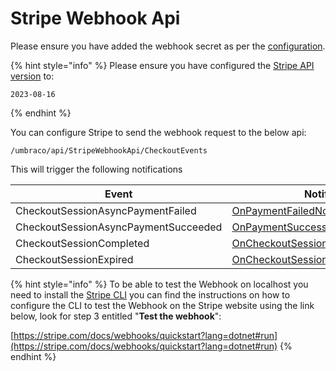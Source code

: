# Stripe Webhook Api

Please ensure you have added the webhook secret as per the [configuration](../../configuration.md).

{% hint style="info" %}
Please ensure you have configured the [Stripe API version](https://dashboard.stripe.com/developers) to:

```
2023-08-16
```
{% endhint %}

You can configure Stripe to send the webhook request to the below api:

`/umbraco/api/StripeWebhookApi/CheckoutEvents`

This will trigger the following notifications

| Event                                | Notification                                                                                            |
| ------------------------------------ | ------------------------------------------------------------------------------------------------------- |
| CheckoutSessionAsyncPaymentFailed    | [OnPaymentFailedNotification](../../notifications/onpaymentfailednotification.md)                       |
| CheckoutSessionAsyncPaymentSucceeded | [OnPaymentSuccessNotification](../../notifications/onpaymentsuccessnotification.md)                     |
| CheckoutSessionCompleted             | [OnCheckoutSessionCompletedNotification](../../notifications/oncheckoutsessioncompletednotification.md) |
| CheckoutSessionExpired               | [OnCheckoutSessionExpiredNotification](../../notifications/oncheckoutsessionexpirednotification.md)     |



{% hint style="info" %}
To be able to test the Webhook on localhost you need to install the [Stripe CLI](https://github.com/stripe/stripe-cli) you can find the instructions on how to configure the CLI to test the Webhook on the Stripe website using the link below, look for step 3 entitled "**Test the webhook**":

[https://stripe.com/docs/webhooks/quickstart?lang=dotnet#run](https://stripe.com/docs/webhooks/quickstart?lang=dotnet#run)
{% endhint %}

